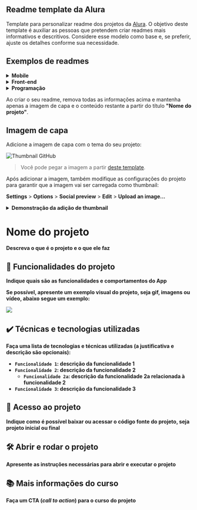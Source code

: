 ## Readme template da Alura

Template para personalizar readme dos projetos da [Alura](https://www.alura.com.br/). O objetivo deste template é auxiliar as pessoas que pretendem criar readmes mais informativos e descritivos. Considere esse modelo como base e, se preferir, ajuste os detalhes conforme sua necessidade.

## Exemplos de readmes

<details>
  <summary><b>Mobile</b></summary>
    
- [Android](https://github.com/alura-cursos/android-com-kotlin-personalizando-ui/blob/master/README.md)
- [React Native](https://github.com/alura-cursos/react-native-comecando-do-zero/blob/main/README.md)
- [Flutter](https://github.com/alura-cursos/flutter-nuvigator/blob/start/README.md)
</details>

<details>
  <summary><b>Front-end</b></summary>
    
- [JavaScript](https://github.com/vanessametonini/aluramidi-curso/blob/master/README.md) 
</details>

<details>
  <summary><b>Programação</b></summary>
  
- [Kotlin](https://github.com/alura-cursos/kotlin-introducao-orientacao-a-objetos/blob/main/README.md)
  
</details>

Ao criar o seu readme, remova todas as informações acima e mantenha apenas a imagem de capa e o conteúdo restante a partir do título **"Nome do projeto"**.

## Imagem de capa

Adicione a imagem de capa com o tema do seu projeto:

![Thumbnail GitHub](https://user-images.githubusercontent.com/8989346/123303345-171fc980-d4f4-11eb-84ae-cb0e49bfb126.png)

> Você pode pegar a imagem a partir [deste template](https://docs.google.com/presentation/d/1im_-_spDdNEEsfrmjeZet2ZzVKjG-sQSBWfPFJhZ4q0/edit#slide=id.gb6f422ab58_0_111).

Após adicionar a imagem, também modifique as configurações do projeto para garantir que a imagem vai ser carregada como thumbnail:

**Settings** > **Options** > **Social preview** > **Edit** > **Upload an image...**

<details>
  <summary><b>Demonstração da adição de thumbnail<b/></summary>
    
![adicionando-imagem-preview](https://user-images.githubusercontent.com/8989346/123303159-e0e24a00-d4f3-11eb-9900-92a8b15bc31b.gif)
    
</details>
  
# Nome do projeto

Descreva o que é o projeto e o que ele faz

## 🔨 Funcionalidades do projeto

Indique quais são as funcionalidades e comportamentos do App

Se possível, apresente um exemplo visual do projeto, seja gif, imagens ou vídeo, abaixo segue um exemplo:

![](https://github.com/alura-cursos/android-com-kotlin-personalizando-ui/raw/master/img/amostra.gif)

## ✔️ Técnicas e tecnologias utilizadas

**Faça uma lista de tecnologias e técnicas utilizadas (a justificativa e descrição são opcionais)**:

- `Funcionalidade 1`: descrição da funcionalidade 1
- `Funcionalidade 2`: descrição da funcionalidade 2
  - `Funcionalidade 2a`: descrição da funcionalidade 2a relacionada à funcionalidade 2
- `Funcionalidade 3`: descrição da funcionalidade 3

## 📁 Acesso ao projeto

**Indique como é possível baixar ou acessar o código fonte do projeto, seja projeto inicial ou final**

## 🛠️ Abrir e rodar o projeto

**Apresente as instruções necessárias para abrir e executar o projeto**

## 📚 Mais informações do curso

**Faça um CTA (_call to action_) para o curso do projeto**
